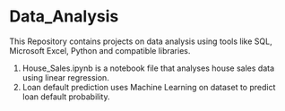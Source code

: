 # Data_Analysis

This Repository contains projects on data analysis using tools like SQL, Microsoft Excel, Python and compatible libraries.

1. House_Sales.ipynb is a notebook file that analyses house sales data using linear regression.
2. Loan default prediction uses Machine Learning on dataset to predict loan default probability.
